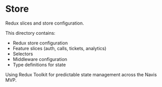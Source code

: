 # Store

Redux slices and store configuration.

This directory contains:
- Redux store configuration
- Feature slices (auth, calls, tickets, analytics)
- Selectors
- Middleware configuration
- Type definitions for state

Using Redux Toolkit for predictable state management across the Navis MVP.
